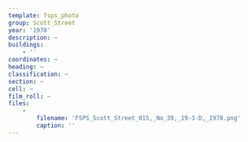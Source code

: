 ```yaml
---
template: fsps_photo
group: Scott_Street
year: '1978'
description: ~
buildings:
    - ''
coordinates: ~
heading: ~
classification: ~
section: ~
cell: ~
film_roll: ~
files:
    -
        filename: 'FSPS_Scott_Street_015,_No_39,_19-3-D,_1978.png'
        caption: ''
---
```

